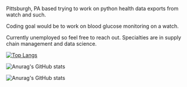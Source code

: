 Pittsburgh, PA based trying to work on python health data exports from watch and such.

Coding goal would be to work on blood glucose monitoring on a watch.

Currently unemployed so feel free to reach out. Specialties are in supply chain management and data science.

[![Top Langs](https://github-readme-stats-git-masterrstaa-rickstaa.vercel.app/api/top-langs/?username=jtb21091)](https://github.com/jtb21091/github-readme-stats)

![Anurag's GitHub stats](https://github-readme-stats.vercel.app/api?username=jtb21091&hide=contribs,prs)

![Anurag's GitHub stats](https://github-readme-stats.vercel.app/api?username=jtb21091&show_icons=true)
